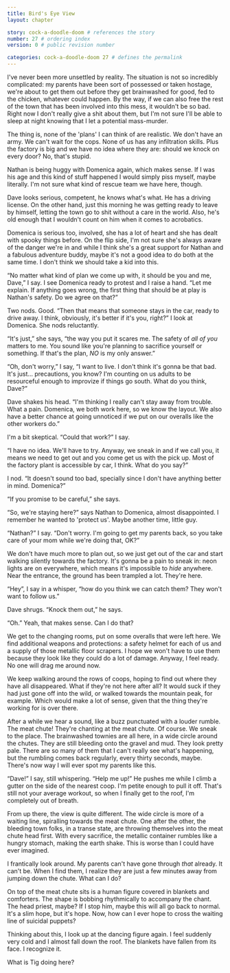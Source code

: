 ```yaml
---
title: Bird's Eye View
layout: chapter

story: cock-a-doodle-doom # references the story
number: 27 # ordering index
version: 0 # public revision number

categories: cock-a-doodle-doom 27 # defines the permalink
---
```

I've never been more unsettled by reality. The situation is not so incredibly complicated: my parents have been sort of possessed or taken hostage, we're about to get them out before they get brainwashed for good, fed to the chicken, whatever could happen. By the way, if we can also free the rest of the town that has been involved into this mess, it wouldn't be so bad. Right now I don't really give a shit about them, but I'm not sure I'll be able to sleep at night knowing that I let a potential mass-murder.

The thing is, none of the 'plans' I can think of are realistic. We don't have an army. We can't wait for the cops. None of us has any infiltration skills. Plus the factory is big and we have no idea where they are: should we knock on every door? No, that's stupid.

Nathan is being huggy with Domenica again, which makes sense. If I was his age and this kind of stuff happened I would simply piss myself, maybe literally. I'm not sure what kind of rescue team we have here, though.

Dave looks serious, competent, he knows what's what. He has a driving license. On the other hand, just this morning he was getting ready to leave by himself, letting the town go to shit without a care in the world. Also, he's old enough that I wouldn't count on him when it comes to acrobatics.

Domenica is serious too, involved, she has a lot of heart and she has dealt with spooky things before. On the flip side, I'm not sure she's always aware of the danger we're in and while I think she's a great support for Nathan and a fabulous adventure buddy, maybe it's not a good idea to do both at the same time. I don't think we should take a kid into this.

“No matter what kind of plan we come up with, it should be you and me, Dave,” I say. I see Domenica ready to protest and I raise a hand. “Let me explain. If anything goes wrong, the first thing that should be at play is Nathan's safety. Do we agree on that?”

Two nods. Good. “Then that means that someone stays in the car, ready to drive away. I think, obviously, it's better if it's you, right?” I look at Domenica. She nods reluctantly.

“It's just,” she says, “the way you put it scares me. The safety of *all of you* matters to me. You sound like you're planning to sacrifice yourself or something. If that's the plan, *NO* is my only answer.”

“Oh, don't worry,” I say, “I want to live. I don't think it's gonna be that bad. It's just… precautions, you know? I'm counting on us adults to be resourceful enough to improvize if things go south. What do you think, Dave?”

Dave shakes his head. “I'm thinking I really can't stay away from trouble. What a pain. Domenica, we both work here, so we know the layout. We also have a better chance at going unnoticed if we put on our overalls like the other workers do.”

I'm a bit skeptical. “Could that work?” I say.

“I have no idea. We'll have to try. Anyway, we sneak in and if we call you, it means we need to get out and you come get us with the pick up. Most of the factory plant is accessible by car, I think. What do you say?”

I nod. “It doesn't sound too bad, specially since I don't have anything better in mind. Domenica?”

“If you promise to be careful,” she says.

“So, we're staying here?” says Nathan to Domenica, almost disappointed. I remember he wanted to 'protect us'. Maybe another time, little guy.

“Nathan?” I say. “Don't worry. I'm going to get my parents back, so you take care of your mom while we're doing that, OK?”

We don't have much more to plan out, so we just get out of the car and start walking silently towards the factory. It's gonna be a pain to sneak in: neon lights are on everywhere, which means it's impossible to *hide* anywhere. Near the entrance, the ground has been trampled a lot. They're here.

“Hey”, I say in a whisper, “how do you think we can catch them? They won't want to follow us.”

Dave shrugs. “Knock them out,” he says.

“Oh.” Yeah, that makes sense. Can I do that?

We get to the changing rooms, put on some overalls that were left here. We find additional weapons and protections: a safety helmet for each of us and a supply of those metallic floor scrapers. I hope we won't have to use them because they look like they could do a lot of damage. Anyway, I feel ready. No one will drag me around now.

We keep walking around the rows of coops, hoping to find out where they have all disappeared. What if they're not here after all? It would suck if they had just gone off into the wild, or walked towards the mountain peak, for example. Which would make a lot of sense, given that the thing they're working for is over there.

After a while we hear a sound, like a buzz punctuated with a louder rumble. The meat chute! They're chanting at the meat chute. Of course. We sneak to the place. The brainwashed townies are all here, in a wide circle around the chutes. They are still bleeding onto the gravel and mud. They look pretty pale. There are so many of them that I can't really see what's happening, but the rumbling comes back regularly, every thirty seconds, maybe. There's now way I will ever spot my parents like this.

“Dave!” I say, still whispering. “Help me up!” He pushes me while I climb a gutter on the side of the nearest coop. I'm petite enough to pull it off. That's still not your average workout, so when I finally get to the roof, I'm completely out of breath.

From up there, the view is quite different. The wide circle is more of a waiting line, spiralling towards the meat chute. One after the other, the bleeding town folks, in a transe state, are throwing themselves into the meat chute head first. With every sacrifice, the metallic container rumbles like a hungry stomach, making the earth shake. This is worse than I could have ever imagined.

I frantically look around. My parents can't have gone through *that* already. It can't be. When I find them, I realize they are just a few minutes away from jumping down the chute. What can I do?

On top of the meat chute sits is a human figure covered in blankets and comforters. The shape is bobbing rhythmically to accompany the chant. The head priest, maybe? If I stop him, maybe this will all go back to normal. It's a slim hope, but it's hope. Now, how can I ever hope to cross the waiting line of suicidal puppets?

Thinking about this, I look up at the dancing figure again. I feel suddenly very cold and I almost fall down the roof. The blankets have fallen from its face. I recognize it.

What is Tig doing here?

